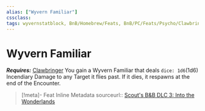```yaml
---
alias: ["Wyvern Familiar"]
cssclass: 
tags: wyvernstatblock, BnB/Homebrew/Feats, BnB/PC/Feats/Psycho/Clawbringer
---
```

# Wyvern Familiar
___Requires:___ [Clawbringer](Clawbringer)
You gain a Wyvern Familiar that deals `dice: 1d6`(1d6) Incendiary Damage to any Target it flies past.
If it dies, it respawns at the end of the Encounter.

> [!meta]- Feat Inline Metadata
> sourceurl:: [Scout's B&B DLC 3: Into the Wonderlands](https://docs.google.com/document/d/1MLOgrWwcLNTnP9PuXrKiLImy7SUh4hXO8arVUAlmdp0/edit)

